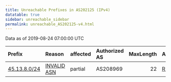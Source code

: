 ```yaml
---
title: Unreachable Prefixes in AS202125 (IPv4)
datatable: true
sidebar: unreachable_sidebar
permalink: unreachable_AS202125-v4.html
---
```


Data as of 2019-08-24 07:00:00 UTC


<div class="datatable-begin"></div>

| Prefix                                             | Reason                                                                                               | affected   | Authorized AS   |   MaxLength | Anchor                                         |   unreachable /24s |
|:---------------------------------------------------|:-----------------------------------------------------------------------------------------------------|:-----------|:----------------|------------:|:-----------------------------------------------|-------------------:|
| [45.13.8.0/24](https://stat.ripe.net/45.13.8.0/24) | [INVALID ASN](https://rpki-validator.ripe.net/announcement-preview?asn=AS202125&prefix=45.13.8.0/24) | partial    | AS208969        |          22 | [RIPE](unreachable_RIPE_NCC_RPKI_Root-v4.html) |                  1 |

<div class="datatable-end"></div>